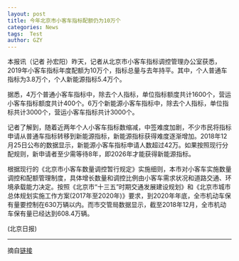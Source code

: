 ```yaml
---
layout: post
title: 今年北京市小客车指标配额仍为10万个
categories: News
tags:  Test
author: GZY
---
```


本报讯（记者 孙宏阳）昨天，记者从北京市小客车指标调控管理办公室获悉，2019年小客车指标年度配额为10万个，指标总量与去年持平。其中，个人普通车指标为3.8万个，个人新能源指标5.4万个。

据悉，4万个普通小客车指标中，除去个人指标，单位指标额度共计1600个，营运小客车指标额度共计400个。6万个新能源小客车指标中，除去个人指标，单位指标共计3000个，营运小客车指标共计3000个。

记者了解到，随着近两年个人小客车指标数缩减，中签难度加剧，不少市民将指标申请从普通车指标转移到新能源指标，新能源指标获得难度逐渐增加。2018年12月25日公布的数据显示，新能源小客车指标申请人数超过42万。如果按照现行分配规则，新申请者至少需等待8年，即2026年才能获得新能源指标。

根据现行的《北京市小客车数量调控暂行规定》实施细则，本市对小客车实施数量调控和配额管理制度，具体增长数量和调控比例由小客车需求状况和道路交通、环境承载能力决定。按照《北京市“十三五”时期交通发展建设规划》和《北京市城市总体规划实施工作方案(2017年至2020年)》要求，到2020年年底，全市机动车保有量要控制在630万辆以内。而市交管局数据显示，截至2018年12月，全市机动车保有量已经达到608.4万辆。

(北京日报)

*****

摘自[链接](http://bj.jjj.qq.com/a/20190131/001643.htm)